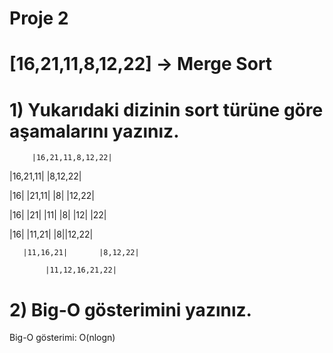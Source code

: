 # Proje 2
# [16,21,11,8,12,22] -> Merge Sort
# 1) Yukarıdaki dizinin sort türüne göre aşamalarını yazınız.

         |16,21,11,8,12,22|
      
|16,21,11|               |8,12,22|

|16|  |21,11|            |8|  |12,22|

|16|  |21|  |11|         |8|  |12|  |22|

   |16|  |11,21|         |8||12,22|
     
       |11,16,21|       |8,12,22|
		
            |11,12,16,21,22|


# 2) Big-O gösterimini yazınız.
  Big-O gösterimi: O(nlogn)
